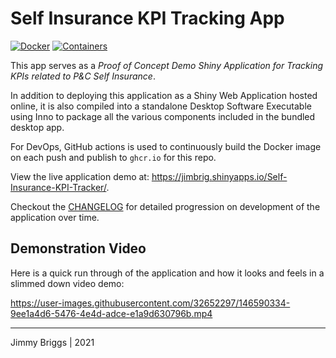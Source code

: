 # Self Insurance KPI Tracking App

[![Docker](https://github.com/jimbrig/self-insurance-kpi-app/actions/workflows/docker.yml/badge.svg)](https://github.com/jimbrig/self-insurance-kpi-app/actions/workflows/docker.yml)
[![Containers](https://ghcr-badge.deta.dev/jimbrig/self-insurance-kpi-app/tags?ignore=sha256*&label=Containers&color=blue)](https://github.com/jimbrig/self-insurance-kpi-app/pkgs/container/self-insurance-kpi-app)

This app serves as a *Proof of Concept Demo Shiny Application for Tracking KPIs related to P&C Self Insurance*.

In addition to deploying this application as a Shiny Web Application hosted online, it is also compiled into a standalone Desktop Software Executable using Inno to package all the various components included in the bundled desktop app.

For DevOps, GitHub actions is used to continuously build the Docker image on each push and publish to `ghcr.io` for this repo.

View the live application demo at: <https://jimbrig.shinyapps.io/Self-Insurance-KPI-Tracker/>.

Checkout the [CHANGELOG](CHANGELOG.md) for detailed progression on development of the application over time.

## Demonstration Video

Here is a quick run through of the application and how it looks and feels in a slimmed down video demo:

https://user-images.githubusercontent.com/32652297/146590334-9ee1a4d6-5476-4e4d-adce-e1a9d630796b.mp4

***

Jimmy Briggs | 2021
